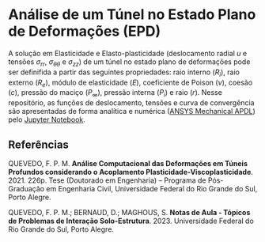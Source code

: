 # Análise de um Túnel no Estado Plano de Deformações (EPD)

A solução em Elasticidade e Elasto-plasticidade (deslocamento radial $u$ e tensões $\sigma_{rr}$, $\sigma_{\theta\theta}$ e $\sigma_{zz}$) de um túnel no estado plano de deformações pode ser definifida a partir das seguintes propriedades: raio interno ($R_i$), raio externo ($R_e$), módulo de elasticidade ($E$), coeficiente de Poison ($\nu$), coesão ($c$), pressão do maciço ($P_\infty$), pressão  interna ($P_i$) e raio ($r$). Nesse repositório, as funções de deslocamento, tensões e curva de convergência são apresentadas de forma analítica e numérica ([ANSYS Mechanical APDL](https://github.com/danielekauctz/Tunel_EPD/blob/4e1bb3084146113da33d3e8e4765b54ef4a4670e/Script_APDL_Ansys.txt)) pelo [Jupyter Notebook](https://nbviewer.org/github/danielekauctz/Tunel_EPD/blob/5860ce75bd0781a018eb8d966e55c625c7ffb1ae/T%C3%BAnel%20EPD.ipynb).

## Referências

QUEVEDO, F. P. M. <b>Análise Computacional das Deformações em Túneis Profundos considerando o Acoplamento Plasticidade-Viscoplasticidade</b>. 2021. 226p. Tese (Doutorado em Engenharia) – Programa de Pós-Graduação em Engenharia Civil, Universidade Federal do Rio Grande do Sul, Porto Alegre.

QUEVEDO, F. P. M.; BERNAUD, D.; MAGHOUS, S. <b>Notas de Aula - Tópicos de Problemas de Interação Solo-Estrutura</b>. 2023. Universidade Federal do Rio Grande do Sul, Porto Alegre.
